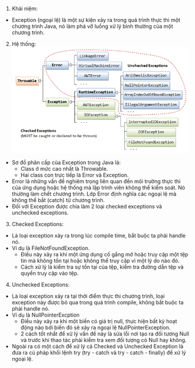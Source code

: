1. Khái niệm:
- Exception (ngoại lệ) là một sự kiện xảy ra trong quá trình thực thi một chương trình Java, nó làm phá vỡ luồng xử lý bình thường của một chương trình.  
2. Hệ thống:
![Exception_Classes.png](Exception_Classes.png)
- Sơ đồ phân cấp của Exception trong Java là:  
  + Class ở mức cao nhất là Throwable.
  + Hai class con trực tiếp là Error và Exception.  
- Error là những vấn đề nghiêm trọng liên quan đến môi trường thực thi của ứng dụng hoặc hệ thống mà lập trình viên không thể kiểm soát. Nó thường làm chết chương trình. Lớp Error định nghĩa các ngoại lệ mà không thể bắt (catch) từ chương trình.
- Đối với Exception được chia làm 2 loại checked exceptions và unchecked exceptions.
3. Checked Exceptions:
- Là loại exception xảy ra trong lúc compile time, bắt buộc ta phải handle nó.  
- Ví dụ là FileNotFoundException.  
  + Điều này xảy ra khi một ứng dụng cố gắng mở hoặc truy cập một tệp tin mà không tồn tại hoặc không thể truy cập vì một lý do nào đó.
  + Cách xử lý là kiểm tra sự tồn tại của tệp, kiểm tra đường dẫn tệp và quyền truy cập vào tệp.
4. Unchecked Exceptions:
- Là loại exception xảy ra tại thời điểm thực thi chương trình, loại exception này được bỏ qua trong quá trình compile, không bắt buộc ta phải handle nó.  
- Ví dụ là NullPointerExcption
  + Điều này xảy ra khi một biến có giá trị null, thực hiện bất kỳ hoạt động nào bởi biến đó sẽ xảy ra ngoại lệ NullPointerException.  
  + 2 cách tốt nhất để xử lý vấn đề này là sửa lỗi nơi tạo ra đối tương Null và trước khi thao tác phải kiểm tra xem đối tượng có Null hay không.  
- Ngoài ra có một cách để xử lý cả Checked và Unchecked Exception là đưa ra cú pháp khối lệnh try (try - catch và try - catch - finally) để xử lý ngoại lệ.

